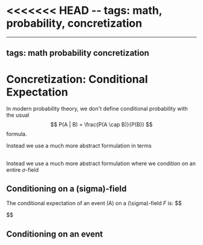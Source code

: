 <<<<<<< HEAD
-- tags: math, probability, concretization
=======
---
tags: 
  math
  probability
  concretization
---
# Concretization: Conditional Expectation
In modern probability theory, we don't define conditional probability with the usual
$$
P(A | B) = \frac{P(A \cap B)}{P(B)}
$$
formula.

Instead we use a much more abstract formulation in terms


##
Instead we use a much more abstract formulation where we condition on an entire $\sigma$-field

## Conditioning on a \(sigma\)-field

The conditional expectation of an event \(A\) on a \(\sigma\)-field $F$ is:
$$

$$

## Conditioning on an event

